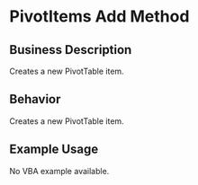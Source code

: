 # PivotItems Add Method

## Business Description
Creates a new PivotTable item.

## Behavior
Creates a new PivotTable item.

## Example Usage
No VBA example available.